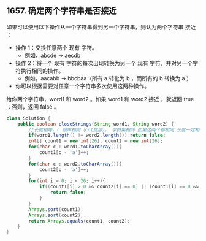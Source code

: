 ## 1657. 确定两个字符串是否接近
如果可以使用以下操作从一个字符串得到另一个字符串，则认为两个字符串 接近 ：

* 操作 1：交换任意两个 现有 字符。
  * 例如，abcde -> aecdb
* 操作 2：将一个 现有 字符的每次出现转换为另一个 现有 字符，并对另一个字符执行相同的操作。
  * 例如，aacabb -> bbcbaa（所有 a 转化为 b ，而所有的 b 转换为 a ）
* 你可以根据需要对任意一个字符串多次使用这两种操作。

给你两个字符串，word1 和 word2 。如果 word1 和 word2 接近 ，就返回 true ；否则，返回 false 。

```java
class Solution {
    public boolean closeStrings(String word1, String word2) {
        //长度相等，( 频率相同（cnt排序）， 字符集相同 如果这两个都相同 长度一定相同)
        if(word1.length() != word2.length()) return false;
        int[] count1 = new int[26], count2 = new int[26];
        for(char c : word1.toCharArray()){
            count1[c - 'a']++;
        }
        for(char c : word2.toCharArray()){
            count2[c - 'a']++;
        }
        for(int i = 0; i < 26; i++){
            if((count1[i] > 0 && count2[i] == 0) || (count1[i] == 0 && count2[i] > 0)){
                return false;
            }
        }
        Arrays.sort(count1);
        Arrays.sort(count2);
        return Arrays.equals(count1, count2);
    }
}
```
